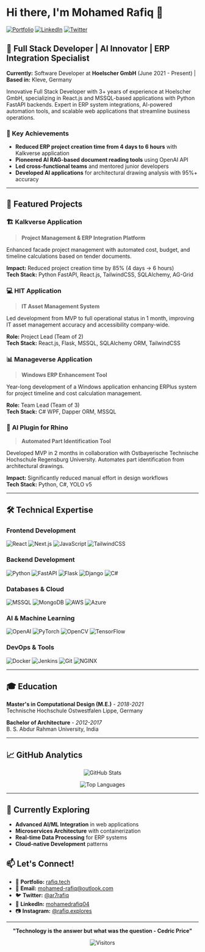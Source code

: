 # Hi there, I'm Mohamed Rafiq 👋

[![Portfolio](https://img.shields.io/badge/Portfolio-rafiq.tech-blue?style=for-the-badge)](https://rafiq.tech)
[![LinkedIn](https://img.shields.io/badge/LinkedIn-mohamedrafiq17-0077B5?style=for-the-badge&logo=linkedin)](www.linkedin.com/in/mohamedrafiq04)
[![Twitter](https://img.shields.io/badge/Twitter-ar7rafiq-1DA1F2?style=for-the-badge&logo=twitter)](https://twitter.com/ar7rafiq)

## 🚀 Full Stack Developer | AI Innovator | ERP Integration Specialist

**Currently:** Software Developer at **Hoelscher GmbH** (June 2021 - Present) | **Based in:** Kleve, Germany

Innovative Full Stack Developer with 3+ years of experience at Hoelscher GmbH, specializing in React.js and MSSQL-based applications with Python FastAPI backends. Expert in ERP system integrations, AI-powered automation tools, and scalable web applications that streamline business operations.

### 🎯 Key Achievements
- **Reduced ERP project creation time from 4 days to 6 hours** with Kalkverse application
- **Pioneered AI RAG-based document reading tools** using OpenAI API
- **Led cross-functional teams** and mentored junior developers
- **Developed AI applications** for architectural drawing analysis with 95%+ accuracy

---

## 💼 Featured Projects

### 🏗️ **Kalkverse Application**
> **Project Management & ERP Integration Platform**

Enhanced facade project management with automated cost, budget, and timeline calculations based on tender documents.

**Impact:** Reduced project creation time by 85% (4 days → 6 hours)  
**Tech Stack:** Python FastAPI, React.js, TailwindCSS, SQLAlchemy, AG-Grid

### 💻 **HIT Application** 
> **IT Asset Management System**

Led development from MVP to full operational status in 1 month, improving IT asset management accuracy and accessibility company-wide.

**Role:** Project Lead (Team of 2)  
**Tech Stack:** React.js, Flask, MSSQL, SQLAlchemy ORM, TailwindCSS

### 📊 **Manageverse Application**
> **Windows ERP Enhancement Tool**

Year-long development of a Windows application enhancing ERPlus system for project timeline and cost calculation management.

**Role:** Team Lead (Team of 3)  
**Tech Stack:** C# WPF, Dapper ORM, MSSQL

### 🤖 **AI Plugin for Rhino**
> **Automated Part Identification Tool**

Developed MVP in 2 months in collaboration with Ostbayerische Technische Hochschule Regensburg University. Automates part identification from architectural drawings.

**Impact:** Significantly reduced manual effort in design workflows  
**Tech Stack:** Python, C#, YOLO v5

---

## 🛠️ Technical Expertise

### **Frontend Development**
![React](https://img.shields.io/badge/React-20232A?style=for-the-badge&logo=react&logoColor=61DAFB)
![Next.js](https://img.shields.io/badge/Next-black?style=for-the-badge&logo=next.js&logoColor=white)
![JavaScript](https://img.shields.io/badge/JavaScript-F7DF1E?style=for-the-badge&logo=javascript&logoColor=black)
![TailwindCSS](https://img.shields.io/badge/Tailwind_CSS-38B2AC?style=for-the-badge&logo=tailwind-css&logoColor=white)

### **Backend Development**
![Python](https://img.shields.io/badge/Python-3776AB?style=for-the-badge&logo=python&logoColor=white)
![FastAPI](https://img.shields.io/badge/FastAPI-005571?style=for-the-badge&logo=fastapi)
![Flask](https://img.shields.io/badge/Flask-000000?style=for-the-badge&logo=flask&logoColor=white)
![Django](https://img.shields.io/badge/Django-092E20?style=for-the-badge&logo=django&logoColor=white)
![C#](https://img.shields.io/badge/C%23-239120?style=for-the-badge&logo=c-sharp&logoColor=white)

### **Databases & Cloud**
![MSSQL](https://img.shields.io/badge/Microsoft%20SQL%20Server-CC2927?style=for-the-badge&logo=microsoft%20sql%20server&logoColor=white)
![MongoDB](https://img.shields.io/badge/MongoDB-4EA94B?style=for-the-badge&logo=mongodb&logoColor=white)
![AWS](https://img.shields.io/badge/Amazon_AWS-232F3E?style=for-the-badge&logo=amazon-aws&logoColor=white)
![Azure](https://img.shields.io/badge/Microsoft_Azure-0089D0?style=for-the-badge&logo=microsoft-azure&logoColor=white)

### **AI & Machine Learning**
![OpenAI](https://img.shields.io/badge/OpenAI-412991?style=for-the-badge&logo=openai&logoColor=white)
![PyTorch](https://img.shields.io/badge/PyTorch-EE4C2C?style=for-the-badge&logo=pytorch&logoColor=white)
![OpenCV](https://img.shields.io/badge/OpenCV-27338e?style=for-the-badge&logo=OpenCV&logoColor=white)
![TensorFlow](https://img.shields.io/badge/TensorFlow-FF6F00?style=for-the-badge&logo=tensorflow&logoColor=white)

### **DevOps & Tools**
![Docker](https://img.shields.io/badge/Docker-2496ED?style=for-the-badge&logo=docker&logoColor=white)
![Jenkins](https://img.shields.io/badge/Jenkins-D24939?style=for-the-badge&logo=Jenkins&logoColor=white)
![Git](https://img.shields.io/badge/Git-F05032?style=for-the-badge&logo=git&logoColor=white)
![NGINX](https://img.shields.io/badge/Nginx-009639?style=for-the-badge&logo=nginx&logoColor=white)

---

## 🎓 Education

**Master's in Computational Design (M.E.)** - *2018-2021*  
Technische Hochschule Ostwestfalen Lippe, Germany

**Bachelor of Architecture** - *2012-2017*  
B. S. Abdur Rahman University, India

---

## 📈 GitHub Analytics

<div align="center">
  
![GitHub Stats](https://github-readme-stats.vercel.app/api?username=mr-rafiq&theme=radical&show_icons=true&count_private=true)

![Top Languages](https://github-readme-stats.vercel.app/api/top-langs/?username=mr-rafiq&layout=compact&theme=radical)

</div>

---

## 🌱 Currently Exploring
- **Advanced AI/ML Integration** in web applications
- **Microservices Architecture** with containerization
- **Real-time Data Processing** for ERP systems
- **Cloud-native Development** patterns

## 📫 Let's Connect!

- 💼 **Portfolio:** [rafiq.tech](https://rafiq.tech)
- 💌 **Email:** mohamed-rafiq@outlook.com
- 🐦 **Twitter:** [@ar7rafiq](https://twitter.com/ar7rafiq)
- 💼 **LinkedIn:** [mohamedrafiq04](www.linkedin.com/in/mohamedrafiq04)
- 📷 **Instagram:** [@rafiq.explores](https://instagram.com/rafiq.explores)

---

<div align="center">

**"Technology is the answer but what was the question - Cedric Price"**

![Visitors](https://komarev.com/ghpvc/?username=mr-rafiq&color=blueviolet&style=for-the-badge)

</div>
